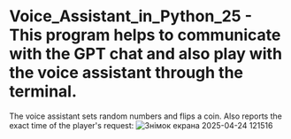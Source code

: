 # Voice_Assistant_in_Python_25 - This program helps to communicate with the GPT chat and also play with the voice assistant through the terminal. 
The voice assistant sets random numbers and flips a coin.
Also reports the exact time of the player's request:
![Знімок екрана 2025-04-24 121516](https://github.com/user-attachments/assets/ff64cdfc-1fca-4535-aa98-8a14b7e76cc5)
